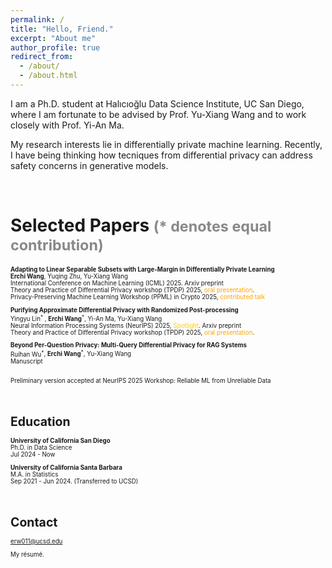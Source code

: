 ```yaml
---
permalink: /
title: "Hello, Friend."
excerpt: "About me"
author_profile: true
redirect_from: 
  - /about/
  - /about.html
---
```


I am a Ph.D. student at <a href="https://datascience.ucsd.edu/" style="text-decoration:none">Halıcıoğlu Data Science Institute</a>, UC San Diego, where I am fortunate to be advised by Prof. <a href="https://cseweb.ucsd.edu/~yuxiangw/" style="text-decoration:none">Yu-Xiang Wang</a> and to work closely with Prof. <a href="https://sites.google.com/view/yianma/home" style="text-decoration:none">Yi-An Ma.</a>

My research interests lie in differentially private machine learning. Recently, I have being thinking how tecniques from differential privacy can address safety concerns in generative models. 

<br />


Selected Papers <small><span style="color:#888888">(\* denotes equal contribution)</span><small>
======
**Adapting to Linear Separable Subsets with Large-Margin in Differentially Private Learning**
<br> <b>Erchi Wang</b>, <a href="https://jeremy43.github.io/" style="text-decoration:none">Yuqing Zhu</a>, Yu-Xiang Wang
<br> International Conference on Machine Learning (ICML) 2025. <a href="https://arxiv.org/abs/2505.24737" style="text-decoration:none">Arxiv preprint</a>
<br> Theory and Practice of Differential Privacy workshop (TPDP) 2025, <span style="color: orange;">oral presentation</span>.
<br> Privacy-Preserving Machine Learning Workshop (<a href="https://crypto-ppml.github.io/2025/" style="text-decoration:none">PPML</a>) in Crypto 2025, <span style="color: orange;">contributed talk</span> 

**Purifying Approximate Differential Privacy with Randomized Post-processing**
<br> <a href="https://sites.google.com/view/yingyulin" style="text-decoration:none">Yingyu Lin<sup>\*</sup></a> , <b>Erchi Wang</b><sup>\*</sup>, Yi-An Ma, Yu-Xiang Wang
<br> Neural Information Processing Systems (NeurIPS) 2025, <span style="color:#FFCC00;">Spotlight</span>. <a href="https://arxiv.org/pdf/2503.21071" style="text-decoration:none">Arxiv preprint</a>
<br> Theory and Practice of Differential Privacy workshop (TPDP) 2025, <span style="color: orange;">oral presentation</span>.

**Beyond Per-Question Privacy: Multi-Query Differential Privacy for RAG Systems**
<br> <a href="https://sites.google.com/site/ruihanwu14/home" style="text-decoration:none">Ruihan Wu<sup>\*</sup></a>, <b>Erchi Wang</b><sup>\*</sup>, Yu-Xiang Wang
<br> [<a href="https://drive.google.com/file/d/1yhsu-iRmqOouwH1_XecRoOj0ItlagSm8/view?usp=sharing" style="text-decoration:none">Manuscript</a>](https://drive.google.com/file/d/1yhsu-iRmqOouwH1_XecRoOj0ItlagSm8/view?usp=sharing)

<br> Preliminary version accepted at NeurIPS 2025 Workshop: Reliable ML from Unreliable Data




<br />



Education
======
**University of California San Diego**
<br>Ph.D. in Data Science
<br>Jul 2024 - Now

**University of California Santa Barbara**
<br>M.A. in Statistics 
<br>Sep 2021 - Jun 2024. (Transferred to UCSD)


<br />

Contact
======
erw011@ucsd.edu

<a href="/files/resume_erchiwang.pdf" style="text-decoration:none">My résumé.</a>

